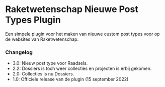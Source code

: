 # Raketwetenschap Nieuwe Post Types Plugin

Een simpele plugin voor het maken van nieuwe custom post types voor op de websites van Raketwetenschap.

### Changelog
- 3.0: Nieuw post type voor Raadsels.
- 2.2: Dossiers is toch weer collecties en projecten is erbij gekomen.
- 2.0: Collecties is nu Dossiers.
- 1.0: Officiele release van de plugin (15 september 2022)
